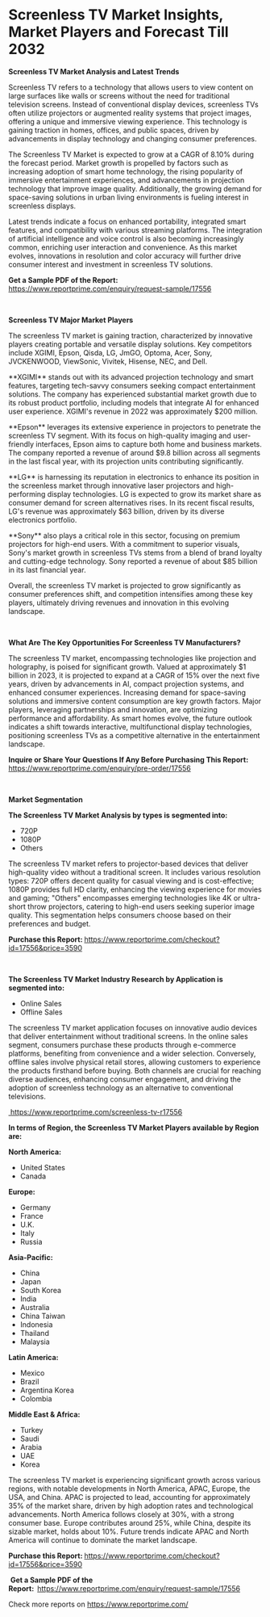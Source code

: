 <p><h1>Screenless TV Market Insights, Market Players and Forecast Till 2032</h1></p><p><strong>Screenless TV Market Analysis and Latest Trends</strong></p>
<p><p>Screenless TV refers to a technology that allows users to view content on large surfaces like walls or screens without the need for traditional television screens. Instead of conventional display devices, screenless TVs often utilize projectors or augmented reality systems that project images, offering a unique and immersive viewing experience. This technology is gaining traction in homes, offices, and public spaces, driven by advancements in display technology and changing consumer preferences.</p><p>The Screenless TV Market is expected to grow at a CAGR of 8.10% during the forecast period. Market growth is propelled by factors such as increasing adoption of smart home technology, the rising popularity of immersive entertainment experiences, and advancements in projection technology that improve image quality. Additionally, the growing demand for space-saving solutions in urban living environments is fueling interest in screenless displays. </p><p>Latest trends indicate a focus on enhanced portability, integrated smart features, and compatibility with various streaming platforms. The integration of artificial intelligence and voice control is also becoming increasingly common, enriching user interaction and convenience. As this market evolves, innovations in resolution and color accuracy will further drive consumer interest and investment in screenless TV solutions.</p></p>
<p><strong>Get a Sample PDF of the Report:&nbsp;</strong> <a href="https://www.reportprime.com/enquiry/request-sample/17556?utm_campaign=3492&utm_medium=2&utm_source=Github&utm_content=ia&utm_term=18032025&utm_id=screenless-tv">https://www.reportprime.com/enquiry/request-sample/17556</a></p>
<p>&nbsp;</p>
<p><strong>Screenless TV Major Market Players</strong></p>
<p><p>The screenless TV market is gaining traction, characterized by innovative players creating portable and versatile display solutions. Key competitors include XGIMI, Epson, Qisda, LG, JmGO, Optoma, Acer, Sony, JVCKENWOOD, ViewSonic, Vivitek, Hisense, NEC, and Dell.</p><p>**XGIMI** stands out with its advanced projection technology and smart features, targeting tech-savvy consumers seeking compact entertainment solutions. The company has experienced substantial market growth due to its robust product portfolio, including models that integrate AI for enhanced user experience. XGIMI's revenue in 2022 was approximately $200 million.</p><p>**Epson** leverages its extensive experience in projectors to penetrate the screenless TV segment. With its focus on high-quality imaging and user-friendly interfaces, Epson aims to capture both home and business markets. The company reported a revenue of around $9.8 billion across all segments in the last fiscal year, with its projection units contributing significantly.</p><p>**LG** is harnessing its reputation in electronics to enhance its position in the screenless market through innovative laser projectors and high-performing display technologies. LG is expected to grow its market share as consumer demand for screen alternatives rises. In its recent fiscal results, LG's revenue was approximately $63 billion, driven by its diverse electronics portfolio.</p><p>**Sony** also plays a critical role in this sector, focusing on premium projectors for high-end users. With a commitment to superior visuals, Sony's market growth in screenless TVs stems from a blend of brand loyalty and cutting-edge technology. Sony reported a revenue of about $85 billion in its last financial year.</p><p>Overall, the screenless TV market is projected to grow significantly as consumer preferences shift, and competition intensifies among these key players, ultimately driving revenues and innovation in this evolving landscape.</p></p>
<p>&nbsp;</p>
<p><strong>What Are The Key Opportunities For Screenless TV Manufacturers?</strong></p>
<p><p>The screenless TV market, encompassing technologies like projection and holography, is poised for significant growth. Valued at approximately $1 billion in 2023, it is projected to expand at a CAGR of 15% over the next five years, driven by advancements in AI, compact projection systems, and enhanced consumer experiences. Increasing demand for space-saving solutions and immersive content consumption are key growth factors. Major players, leveraging partnerships and innovation, are optimizing performance and affordability. As smart homes evolve, the future outlook indicates a shift towards interactive, multifunctional display technologies, positioning screenless TVs as a competitive alternative in the entertainment landscape.</p></p>
<p><strong>Inquire or Share Your Questions If Any Before Purchasing This Report:</strong> <a href="https://www.reportprime.com/enquiry/pre-order/17556?utm_campaign=3492&utm_medium=2&utm_source=Github&utm_content=ia&utm_term=18032025&utm_id=screenless-tv">https://www.reportprime.com/enquiry/pre-order/17556</a></p>
<p>&nbsp;</p>
<p><strong>Market Segmentation</strong></p>
<p><strong>The Screenless TV Market Analysis by types is segmented into:</strong></p>
<p><ul><li>720P</li><li>1080P</li><li>Others</li></ul></p>
<p><p>The screenless TV market refers to projector-based devices that deliver high-quality video without a traditional screen. It includes various resolution types: 720P offers decent quality for casual viewing and is cost-effective; 1080P provides full HD clarity, enhancing the viewing experience for movies and gaming; "Others" encompasses emerging technologies like 4K or ultra-short throw projectors, catering to high-end users seeking superior image quality. This segmentation helps consumers choose based on their preferences and budget.</p></p>
<p><strong>Purchase this Report:&nbsp;</strong><a href="https://www.reportprime.com/checkout?id=17556&price=3590&utm_campaign=3492&utm_medium=2&utm_source=Github&utm_content=ia&utm_term=18032025&utm_id=screenless-tv">https://www.reportprime.com/checkout?id=17556&price=3590</a></p>
<p>&nbsp;</p>
<p><strong>The Screenless TV Market Industry Research by Application is segmented into:</strong></p>
<p><ul><li>Online Sales</li><li>Offline Sales</li></ul></p>
<p><p>The screenless TV market application focuses on innovative audio devices that deliver entertainment without traditional screens. In the online sales segment, consumers purchase these products through e-commerce platforms, benefiting from convenience and a wider selection. Conversely, offline sales involve physical retail stores, allowing customers to experience the products firsthand before buying. Both channels are crucial for reaching diverse audiences, enhancing consumer engagement, and driving the adoption of screenless technology as an alternative to conventional televisions.</p></p>
<p><a href="https://www.reportprime.com/screenless-tv-r17556?utm_campaign=3492&utm_medium=2&utm_source=Github&utm_content=ia&utm_term=18032025&utm_id=screenless-tv">&nbsp;https://www.reportprime.com/screenless-tv-r17556</a></p>
<p><strong>In terms of Region, the Screenless TV Market Players available by Region are:</strong></p>
<p>
    <p> <strong> North America: </strong>
        <ul>
            <li>United States</li>
            <li>Canada</li>
        </ul>
        </p> 
    <p> <strong> Europe: </strong>
        <ul>
            <li>Germany</li>
            <li>France</li>
            <li>U.K.</li>
            <li>Italy</li>
            <li>Russia</li>
        </ul>
        </p> 
    <p> <strong> Asia-Pacific: </strong>
        <ul>
            <li>China</li>
            <li>Japan</li>
            <li>South Korea</li>
            <li>India</li>
            <li>Australia</li>
            <li>China Taiwan</li>
            <li>Indonesia</li>
            <li>Thailand</li>
            <li>Malaysia</li>
        </ul>
        </p> 
    <p> <strong> Latin America: </strong>
        <ul>
            <li>Mexico</li>
            <li>Brazil</li>
            <li>Argentina Korea</li>
            <li>Colombia</li>
        </ul>
        </p> 
    <p> <strong> Middle East & Africa: </strong>
        <ul>
            <li>Turkey</li>
            <li>Saudi</li>
            <li>Arabia</li>
            <li>UAE</li>
            <li>Korea</li>
        </ul>
    </p>
    </p>
<p><p>The screenless TV market is experiencing significant growth across various regions, with notable developments in North America, APAC, Europe, the USA, and China. APAC is projected to lead, accounting for approximately 35% of the market share, driven by high adoption rates and technological advancements. North America follows closely at 30%, with a strong consumer base. Europe contributes around 25%, while China, despite its sizable market, holds about 10%. Future trends indicate APAC and North America will continue to dominate the market landscape.</p></p>
<p><strong>Purchase this Report: </strong><a href="https://www.reportprime.com/checkout?id=17556&price=3590&utm_campaign=3492&utm_medium=2&utm_source=Github&utm_content=ia&utm_term=18032025&utm_id=screenless-tv">https://www.reportprime.com/checkout?id=17556&price=3590</a></p>
<p>&nbsp;<strong>Get a Sample PDF of the Report:&nbsp;&nbsp;</strong><a href="https://www.reportprime.com/enquiry/request-sample/17556?utm_campaign=3492&utm_medium=2&utm_source=Github&utm_content=ia&utm_term=18032025&utm_id=screenless-tv">https://www.reportprime.com/enquiry/request-sample/17556</a></p>
<p><strong></strong></p>
<p>Check more reports on <a href="https://www.reportprime.com/?utm_campaign=3492&utm_medium=2&utm_source=Github&utm_content=ia&utm_term=18032025&utm_id=screenless-tv">https://www.reportprime.com/</a></p>